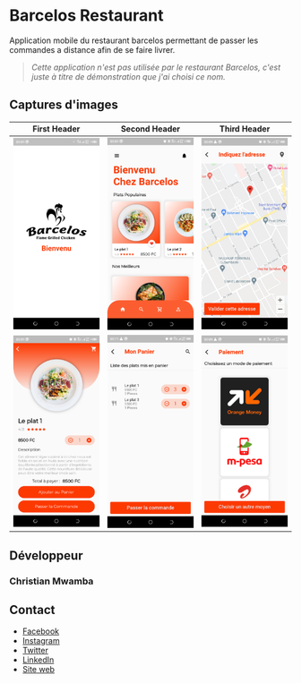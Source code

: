 # **Barcelos Restaurant**

Application mobile du restaurant barcelos permettant de passer les commandes a distance afin de se faire livrer.

> _Cette application n'est pas utilisée par le restaurant Barcelos, c'est juste à titre de démonstration que j'ai choisi ce nom._

## Captures d'images

| First Header  | Second Header | Third Header |
| ------------- | ------------- | ------------- |
| ![This is an image](screenshot/flutter_01.png)  | ![This is an image](screenshot/flutter_02.png)  | ![This is an image](screenshot/flutter_07.png) |
| ![This is an image](screenshot/flutter_03.png)  | ![This is an image](screenshot/flutter_01_.png)  | ![This is an image](screenshot/flutter_08.png) |


## Développeur

### **Christian Mwamba**

## Contact
- [Facebook](https://facebook.com/natdiv9)
- [Instagram](https://instagram.com/natdiv9)
- [Twitter](https://twitter.com/natdiv9)
- [LinkedIn](https://linkedin.com/natdiv9)
- [Site web](https://goomy.tech)
